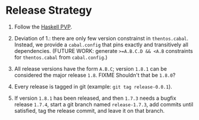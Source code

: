 # Release Strategy

1. Follow the [Haskell
   PVP](https://wiki.haskell.org/Package_versioning_policy).

2. Deviation of 1.: there are only few version constrainst in
   `thentos.cabal`.  Instead, we provide a `cabal.config` that pins
   exactly and transitively all dependencies.  (FUTURE WORK: generate
   `>=A.B.C.D && <A.B` constraints for `thentos.cabal` from
   `cabal.config`.)

3. All release versions have the form `A.B.C`; version `1.8.1` can be
   considered the major release `1.8`. FIXME Shouldn't that be `1.8.0`?

4. Every release is tagged in git (example: `git tag release-0.0.1`).

5. If version `1.8.1` has been released, and then `1.7.3` needs a
   bugfix release `1.7.4`, start a git branch named `release-1.7.3`,
   add commits until satisfied, tag the release commit, and leave it
   on that branch.

